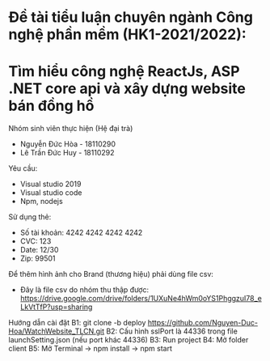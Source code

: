 # Đề tài tiểu luận chuyên ngành Công nghệ phần mềm (HK1-2021/2022):
# Tìm hiểu công nghệ ReactJs, ASP .NET core api và xây dựng website bán đồng hồ

Nhóm sinh viên thực hiện (Hệ đại trà)
- Nguyễn Đức Hòa - 18110290
- Lê Trần Đức Huy - 18110292

Yêu cầu:
- Visual studio 2019
- Visual studio code
- Npm, nodejs

Sử dụng thẻ:
- Số tài khoản: 4242 4242 4242 4242
- CVC: 123
- Date: 12/30
- Zip: 99501

Để thêm hình ảnh cho Brand (thương hiệu) phải dùng file csv:
- Đây là file csv do nhóm thu thập được: https://drive.google.com/drive/folders/1UXuNe4hWm0oYS1PhggzuI78_eLkVtTfP?usp=sharing


Hướng dẫn cài đặt
B1: git clone -b deploy https://github.com/Nguyen-Duc-Hoa/WatchWebsite_TLCN.git
B2: Cấu hình sslPort là 44336 trong file launchSetting.json (nếu port khác 44336)
B3: Run project
B4: Mở folder client
B5: Mở Terminal -> npm install -> npm start

